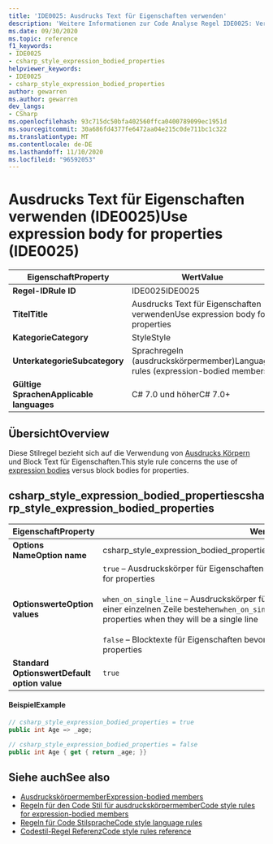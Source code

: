 ```yaml
---
title: 'IDE0025: Ausdrucks Text für Eigenschaften verwenden'
description: 'Weitere Informationen zur Code Analyse Regel IDE0025: Verwenden von Ausdrucks Text für Eigenschaften'
ms.date: 09/30/2020
ms.topic: reference
f1_keywords:
- IDE0025
- csharp_style_expression_bodied_properties
helpviewer_keywords:
- IDE0025
- csharp_style_expression_bodied_properties
author: gewarren
ms.author: gewarren
dev_langs:
- CSharp
ms.openlocfilehash: 93c715dc50bfa402560ffca0400789099ec1951d
ms.sourcegitcommit: 30a686fd4377fe6472aa04e215c0de711bc1c322
ms.translationtype: MT
ms.contentlocale: de-DE
ms.lasthandoff: 11/10/2020
ms.locfileid: "96592053"
---
```

# <a name="use-expression-body-for-properties-ide0025"></a><span data-ttu-id="0528e-103">Ausdrucks Text für Eigenschaften verwenden (IDE0025)</span><span class="sxs-lookup"><span data-stu-id="0528e-103">Use expression body for properties (IDE0025)</span></span>

|<span data-ttu-id="0528e-104">Eigenschaft</span><span class="sxs-lookup"><span data-stu-id="0528e-104">Property</span></span>|<span data-ttu-id="0528e-105">Wert</span><span class="sxs-lookup"><span data-stu-id="0528e-105">Value</span></span>|
|-|-|
| <span data-ttu-id="0528e-106">**Regel-ID**</span><span class="sxs-lookup"><span data-stu-id="0528e-106">**Rule ID**</span></span> | <span data-ttu-id="0528e-107">IDE0025</span><span class="sxs-lookup"><span data-stu-id="0528e-107">IDE0025</span></span> |
| <span data-ttu-id="0528e-108">**Titel**</span><span class="sxs-lookup"><span data-stu-id="0528e-108">**Title**</span></span> | <span data-ttu-id="0528e-109">Ausdrucks Text für Eigenschaften verwenden</span><span class="sxs-lookup"><span data-stu-id="0528e-109">Use expression body for properties</span></span> |
| <span data-ttu-id="0528e-110">**Kategorie**</span><span class="sxs-lookup"><span data-stu-id="0528e-110">**Category**</span></span> | <span data-ttu-id="0528e-111">Style</span><span class="sxs-lookup"><span data-stu-id="0528e-111">Style</span></span> |
| <span data-ttu-id="0528e-112">**Unterkategorie**</span><span class="sxs-lookup"><span data-stu-id="0528e-112">**Subcategory**</span></span> | <span data-ttu-id="0528e-113">Sprachregeln (ausdruckskörpermember)</span><span class="sxs-lookup"><span data-stu-id="0528e-113">Language rules (expression-bodied members)</span></span> |
| <span data-ttu-id="0528e-114">**Gültige Sprachen**</span><span class="sxs-lookup"><span data-stu-id="0528e-114">**Applicable languages**</span></span> | <span data-ttu-id="0528e-115">C# 7.0 und höher</span><span class="sxs-lookup"><span data-stu-id="0528e-115">C# 7.0+</span></span> |

## <a name="overview"></a><span data-ttu-id="0528e-116">Übersicht</span><span class="sxs-lookup"><span data-stu-id="0528e-116">Overview</span></span>

<span data-ttu-id="0528e-117">Diese Stilregel bezieht sich auf die Verwendung von [Ausdrucks Körpern](../../../csharp/programming-guide/statements-expressions-operators/expression-bodied-members.md) und Block Text für Eigenschaften.</span><span class="sxs-lookup"><span data-stu-id="0528e-117">This style rule concerns the use of [expression bodies](../../../csharp/programming-guide/statements-expressions-operators/expression-bodied-members.md) versus block bodies for properties.</span></span>

## <a name="csharp_style_expression_bodied_properties"></a><span data-ttu-id="0528e-118">csharp_style_expression_bodied_properties</span><span class="sxs-lookup"><span data-stu-id="0528e-118">csharp_style_expression_bodied_properties</span></span>

|<span data-ttu-id="0528e-119">Eigenschaft</span><span class="sxs-lookup"><span data-stu-id="0528e-119">Property</span></span>|<span data-ttu-id="0528e-120">Wert</span><span class="sxs-lookup"><span data-stu-id="0528e-120">Value</span></span>|
|-|-|
| <span data-ttu-id="0528e-121">**Options Name**</span><span class="sxs-lookup"><span data-stu-id="0528e-121">**Option name**</span></span> | <span data-ttu-id="0528e-122">csharp_style_expression_bodied_properties</span><span class="sxs-lookup"><span data-stu-id="0528e-122">csharp_style_expression_bodied_properties</span></span>
| <span data-ttu-id="0528e-123">**Optionswerte**</span><span class="sxs-lookup"><span data-stu-id="0528e-123">**Option values**</span></span> | <span data-ttu-id="0528e-124">`true` – Ausdruckskörper für Eigenschaften bevorzugen</span><span class="sxs-lookup"><span data-stu-id="0528e-124">`true` - Prefer expression bodies for properties</span></span><br /><br /><span data-ttu-id="0528e-125">`when_on_single_line` – Ausdruckskörper für Eigenschaften bevorzugen, wenn diese aus einer einzelnen Zeile bestehen</span><span class="sxs-lookup"><span data-stu-id="0528e-125">`when_on_single_line` - Prefer expression bodies for properties when they will be a single line</span></span><br /><br /><span data-ttu-id="0528e-126">`false` – Blocktexte für Eigenschaften bevorzugen.</span><span class="sxs-lookup"><span data-stu-id="0528e-126">`false` - Prefer block bodies for properties</span></span> |
| <span data-ttu-id="0528e-127">**Standard Optionswert**</span><span class="sxs-lookup"><span data-stu-id="0528e-127">**Default option value**</span></span> | `true` |

#### <a name="example"></a><span data-ttu-id="0528e-128">Beispiel</span><span class="sxs-lookup"><span data-stu-id="0528e-128">Example</span></span>

```csharp
// csharp_style_expression_bodied_properties = true
public int Age => _age;

// csharp_style_expression_bodied_properties = false
public int Age { get { return _age; }}
```

## <a name="see-also"></a><span data-ttu-id="0528e-129">Siehe auch</span><span class="sxs-lookup"><span data-stu-id="0528e-129">See also</span></span>

- [<span data-ttu-id="0528e-130">Ausdruckskörpermember</span><span class="sxs-lookup"><span data-stu-id="0528e-130">Expression-bodied members</span></span>](../../../csharp/programming-guide/statements-expressions-operators/expression-bodied-members.md)
- [<span data-ttu-id="0528e-131">Regeln für den Code Stil für ausdruckskörpermember</span><span class="sxs-lookup"><span data-stu-id="0528e-131">Code style rules for expression-bodied members</span></span>](expression-bodied-members.md)
- [<span data-ttu-id="0528e-132">Regeln für Code Stilsprache</span><span class="sxs-lookup"><span data-stu-id="0528e-132">Code style language rules</span></span>](language-rules.md)
- [<span data-ttu-id="0528e-133">Codestil-Regel Referenz</span><span class="sxs-lookup"><span data-stu-id="0528e-133">Code style rules reference</span></span>](index.md)
